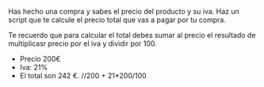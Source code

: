 Has hecho una compra y sabes el precio del producto y su iva. Haz un script que te calcule el precio total que vas a pagar por tu compra.

Te recuerdo que para calcular el total debes sumar al precio el resultado de multiplicasr precio por el iva y dividir por 100.

- Precio 200€
- Iva: 21%
- El total son 242 €.  //200 + 21*200/100